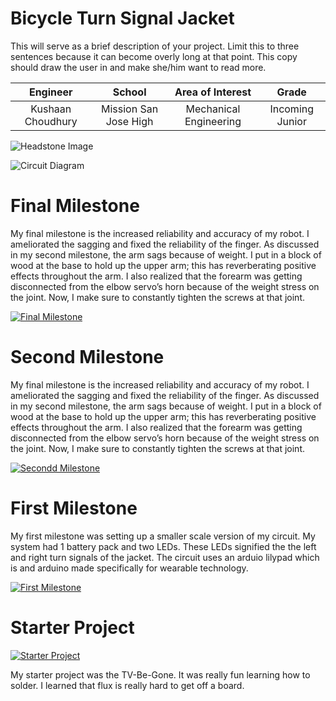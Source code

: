 ﻿# Bicycle Turn Signal Jacket
This will serve as a brief description of your project. Limit this to three sentences because it can become overly long at that point. This copy should draw the user in and make she/him want to read more.

| **Engineer** | **School** | **Area of Interest** | **Grade** |
|:--:|:--:|:--:|:--:|
| Kushaan Choudhury | Mission San Jose High | Mechanical Engineering | Incoming Junior

![Headstone Image](https://lh3.googleusercontent.com/pw/AM-JKLVh_9toL4bxjAlIQNuzW4AF33ebtkGlI6wwu_0smAff_UrdWTx-54vYb8K1JBvo79sse6xuFaqD32_QKkvf9V86I9o8W-Ub7DDNOLIShDp3SSrcCV96ngD8bclMtc8wH9nMHJKbWSIsAUHdkWReWmc=s1602-no?authuser=0)

![Circuit Diagram](https://i.imgur.com/cOlBYaw.png)

 
# Final Milestone
My final milestone is the increased reliability and accuracy of my robot. I ameliorated the sagging and fixed the reliability of the finger. As discussed in my second milestone, the arm sags because of weight. I put in a block of wood at the base to hold up the upper arm; this has reverberating positive effects throughout the arm. I also realized that the forearm was getting disconnected from the elbow servo’s horn because of the weight stress on the joint. Now, I make sure to constantly tighten the screws at that joint. 

[![Final Milestone](https://res.cloudinary.com/marcomontalbano/image/upload/v1612573869/video_to_markdown/images/youtube--F7M7imOVGug-c05b58ac6eb4c4700831b2b3070cd403.jpg )](https://www.youtube.com/watch?v=F7M7imOVGug&feature=emb_logo "Final Milestone")

# Second Milestone
My final milestone is the increased reliability and accuracy of my robot. I ameliorated the sagging and fixed the reliability of the finger. As discussed in my second milestone, the arm sags because of weight. I put in a block of wood at the base to hold up the upper arm; this has reverberating positive effects throughout the arm. I also realized that the forearm was getting disconnected from the elbow servo’s horn because of the weight stress on the joint. Now, I make sure to constantly tighten the screws at that joint.

[![Secondd Milestone](https://res.cloudinary.com/marcomontalbano/image/upload/v1612574014/video_to_markdown/images/youtube--y3VAmNlER5Y-c05b58ac6eb4c4700831b2b3070cd403.jpg)](https://youtu.be/hNBeZCNgH34 "Second Milestone")
  
# First Milestone

My first milestone was setting up a smaller scale version of my circuit. My system had 1 battery pack and two LEDs. These LEDs signified the the left and right turn signals of the jacket. The circuit uses an arduio lilypad which is and arduino made specifically for wearable technology.

[![First Milestone](https://i3.ytimg.com/vi/hNBeZCNgH34/maxresdefault.jpg)](https://youtu.be/hNBeZCNgH34 "First Milestone")

# Starter Project 

[![Starter Project](https://i3.ytimg.com/vi/L3kJnsrzHWM/sddefault.jpg)](https://youtu.be/L3kJnsrzHWM "Starter Project")

My starter project was the TV-Be-Gone. It was really fun learning how to solder. I learned that flux is really hard to get off a board.
